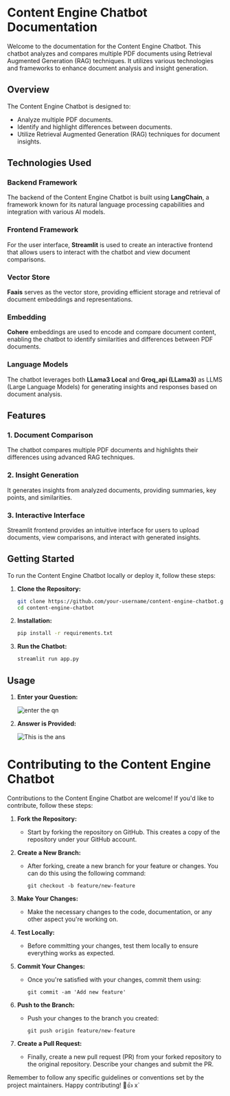 # Content Engine Chatbot Documentation

Welcome to the documentation for the Content Engine Chatbot. This chatbot analyzes and compares multiple PDF documents using Retrieval Augmented Generation (RAG) techniques. It utilizes various technologies and frameworks to enhance document analysis and insight generation.

## Overview

The Content Engine Chatbot is designed to:

- Analyze multiple PDF documents.
- Identify and highlight differences between documents.
- Utilize Retrieval Augmented Generation (RAG) techniques for document insights.

## Technologies Used

### Backend Framework

The backend of the Content Engine Chatbot is built using **LangChain**, a framework known for its natural language processing capabilities and integration with various AI models.

### Frontend Framework

For the user interface, **Streamlit** is used to create an interactive frontend that allows users to interact with the chatbot and view document comparisons.

### Vector Store

**Faais** serves as the vector store, providing efficient storage and retrieval of document embeddings and representations.

### Embedding

**Cohere** embeddings are used to encode and compare document content, enabling the chatbot to identify similarities and differences between PDF documents.

### Language Models

The chatbot leverages both **LLama3 Local** and **Groq_api (LLama3)** as LLMS (Large Language Models) for generating insights and responses based on document analysis.

## Features

### 1. Document Comparison

The chatbot compares multiple PDF documents and highlights their differences using advanced RAG techniques.

### 2. Insight Generation

It generates insights from analyzed documents, providing summaries, key points, and similarities.

### 3. Interactive Interface

Streamlit frontend provides an intuitive interface for users to upload documents, view comparisons, and interact with generated insights.

## Getting Started

To run the Content Engine Chatbot locally or deploy it, follow these steps:

1. **Clone the Repository:**
   ```bash
   git clone https://github.com/your-username/content-engine-chatbot.git
   cd content-engine-chatbot


2. **Installation:**
   ```bash
   pip install -r requirements.txt

3. **Run the Chatbot:**
   ```bash
   streamlit run app.py

## Usage

1. **Enter your Question:**

    ![enter the qn](https://github.com/Amrithesh-k/pdf_summarizabe_chatbot/blob/main/images/S1.png?raw=true)

2. **Answer is Provided:**

    ![This is the ans](https://github.com/Amrithesh-k/pdf_summarizabe_chatbot/blob/main/images/demo.png?raw=true)

# Contributing to the Content Engine Chatbot

Contributions to the Content Engine Chatbot are welcome! If you'd like to contribute, follow these steps:

1. **Fork the Repository:**
   - Start by forking the repository on GitHub. This creates a copy of the repository under your GitHub account.

2. **Create a New Branch:**
   - After forking, create a new branch for your feature or changes. You can do this using the following command:
     ```
     git checkout -b feature/new-feature
     ```

3. **Make Your Changes:**
   - Make the necessary changes to the code, documentation, or any other aspect you're working on.

4. **Test Locally:**
   - Before committing your changes, test them locally to ensure everything works as expected.

5. **Commit Your Changes:**
   - Once you're satisfied with your changes, commit them using:
     ```
     git commit -am 'Add new feature'
     ```

6. **Push to the Branch:**
   - Push your changes to the branch you created:
     ```
     git push origin feature/new-feature
     ```

7. **Create a Pull Request:**
   - Finally, create a new pull request (PR) from your forked repository to the original repository. Describe your changes and submit the PR.

Remember to follow any specific guidelines or conventions set by the project maintainers. Happy contributing! 🚀👍
x`

